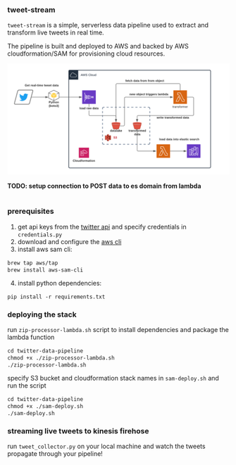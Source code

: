 ### tweet-stream

`tweet-stream` is a simple, serverless data pipeline used to extract and transform live tweets in real time.  

The pipeline is built and deployed to AWS and backed by AWS cloudformation/SAM for provisioning cloud resources. 

![data-pipeline](https://github.com/chojust4/files/blob/main/aws-data-pipeline.png)

**TODO: setup connection to POST data to es domain from lambda**

#

### prerequisites

1. get api keys from the [twitter api](https://developer.twitter.com/en/docs) and specify credentials in `credentials.py`
2. download and configure the [aws cli](https://docs.aws.amazon.com/cli/latest/userguide/cli-chap-configure.html)
3. install aws sam cli: 
```shell 
brew tap aws/tap
brew install aws-sam-cli
```
4. install python dependencies:
```shell
pip install -r requirements.txt
```

### deploying the stack

run `zip-processor-lambda.sh` script to install dependencies and package the lambda function

```shell
cd twitter-data-pipeline
chmod +x ./zip-processor-lambda.sh
./zip-processor-lambda.sh
```

specify S3 bucket and cloudformation stack names in `sam-deploy.sh` and run the script

```shell
cd twitter-data-pipeline
chmod +x ./sam-deploy.sh
./sam-deploy.sh
```

### streaming live tweets to kinesis firehose

run `tweet_collector.py` on your local machine and watch the tweets propagate through your pipeline!
